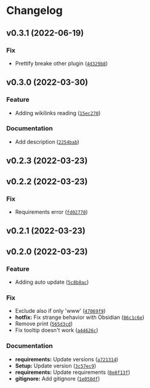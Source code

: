 # Changelog

<!--next-version-placeholder-->

## v0.3.1 (2022-06-19)
### Fix
* Prettify breake other plugin ([`4d329b8`](https://github.com/Mara-Li/mkdocs-preview-links-plugin/commit/4d329b88ee2d3d37e1a311fbeba10b63d3a55232))

## v0.3.0 (2022-03-30)
### Feature
* Adding wikilinks reading ([`15ec270`](https://github.com/Mara-Li/mkdocs-preview-links-plugin/commit/15ec2700f626dc64415fc2457eed25ee49bfe2df))

### Documentation
* Add description ([`2254bab`](https://github.com/Mara-Li/mkdocs-preview-links-plugin/commit/2254bab6e00fcc78c2235e11994014e97f047610))

## v0.2.3 (2022-03-23)


## v0.2.2 (2022-03-23)
### Fix
* Requirements error ([`fd02770`](https://github.com/Mara-Li/mkdocs-preview-links-plugin/commit/fd027701b0036a5e728b3df7696dc10a4715acc0))

## v0.2.1 (2022-03-23)


## v0.2.0 (2022-03-23)
### Feature
* Adding auto update ([`5c8b8ac`](https://github.com/Mara-Li/mkdocs-preview-links-plugin/commit/5c8b8ac8413b8fef8961ac84cc599cec7bc6371a))

### Fix
* Exclude also if only 'www' ([`47069f9`](https://github.com/Mara-Li/mkdocs-preview-links-plugin/commit/47069f9258d12869db71d39151e8334e69e8ce4b))
* **hotfix:** Fix strange behavior with Obsidian ([`86c1c6e`](https://github.com/Mara-Li/mkdocs-preview-links-plugin/commit/86c1c6e6a0c3387f0799beabbdf9e956aa58b924))
* Remove print ([`565d3cd`](https://github.com/Mara-Li/mkdocs-preview-links-plugin/commit/565d3cd4928727ae2753d3981a72d06b48e275d3))
* Fix tooltip doesn't work ([`a44626c`](https://github.com/Mara-Li/mkdocs-preview-links-plugin/commit/a44626c9a32f037a88bd1313c3474f9b93a4d022))

### Documentation
* **requirements:** Update versions ([`a721314`](https://github.com/Mara-Li/mkdocs-preview-links-plugin/commit/a72131424e366b3c1a476746a02369915d8c9550))
* **Setup:** Update version ([`3c57ec9`](https://github.com/Mara-Li/mkdocs-preview-links-plugin/commit/3c57ec9613068b66f698b35e80cafe18173ec93f))
* **requirements:** Update requirements ([`8e8f13f`](https://github.com/Mara-Li/mkdocs-preview-links-plugin/commit/8e8f13f8ca2f934093334c0c0a5feff833eed2b1))
* **gitignore:** Add gitignore ([`1e050df`](https://github.com/Mara-Li/mkdocs-preview-links-plugin/commit/1e050dfb08dbfc36e2acb2b186b2521a2769b0ea))
